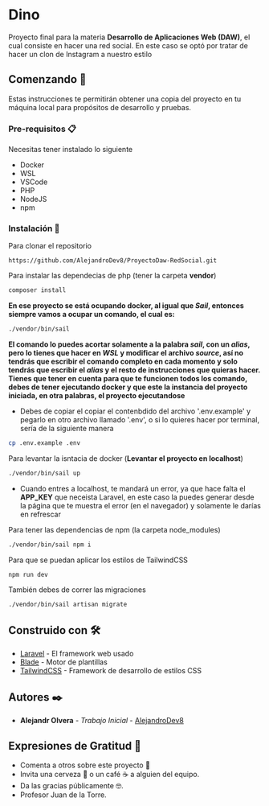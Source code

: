 # Dino

Proyecto final para la materia **Desarrollo de Aplicaciones Web (DAW)**, el cual consiste en hacer una red social.
En este caso se optó por tratar de hacer un clon de Instagram a nuestro estilo

## Comenzando 🚀

Estas instrucciones te permitirán obtener una copia del proyecto en tu máquina local para propósitos de desarrollo y pruebas.

### Pre-requisitos 📋

Necesitas tener instalado lo siguiente

* Docker
* WSL
* VSCode
* PHP
* NodeJS
* npm

### Instalación 🔧

Para clonar el repositorio

``` Github
https://github.com/AlejandroDev8/ProyectoDaw-RedSocial.git
```

Para instalar las dependecias de php (tener la carpeta **vendor**)

``` php
composer install
```

**En ese proyecto se está ocupando docker, al igual que *Sail*, entonces siempre vamos a ocupar un comando, el cual es:**

```bash
./vendor/bin/sail
```

**El comando lo puedes acortar solamente a la palabra *sail*, con un *alias*, pero lo tienes que hacer en *WSL* y modificar el archivo *source*, así no tendrás que escribir el comando completo en cada momento y solo tendrás que escribir el *alias* y el resto de instrucciones que quieras hacer.
Tienes que tener en cuenta para que te funcionen todos los comando, debes de tener ejecutando docker y que este la instancia del proyecto iniciada, en otra palabras, el proyecto ejecutandose**

* Debes de copiar el copiar el contenbdido del archivo '.env.example' y pegarlo en otro archivo llamado '.env', o si lo quieres hacer por terminal, sería de la siguiente manera

```bash
cp .env.example .env
```

Para levantar la isntacia de docker (**Levantar el proyecto en localhost**)

```bash
./vendor/bin/sail up
```

* Cuando entres a localhost, te mandará un error, ya que hace falta el **APP_KEY** que neceista Laravel, en este caso la puedes generar desde la página que te muestra el error (en el navegador) y solamente le darías en refrescar

Para tener las dependencias de npm (la carpeta node_modules)

```bash
./vendor/bin/sail npm i
```

Para que se puedan aplicar los estilos de TailwindCSS

```npm
npm run dev
```

También debes de correr las migraciones

```bash
./vendor/bin/sail artisan migrate
```

## Construido con 🛠️

* [Laravel](https://laravel.com/) - El framework web usado
* [Blade](https://laravel.com/docs/8.x/blade) - Motor de plantillas
* [TailwindCSS](https://tailwindcss.com/) - Framework de desarrollo de estilos CSS

## Autores ✒️

* **Alejandr Olvera** - *Trabajo Inicial* - [AlejandroDev8](https://github.com/AlejandroDev8)

## Expresiones de Gratitud 🎁

* Comenta a otros sobre este proyecto 📢
* Invita una cerveza 🍺 o un café ☕ a alguien del equipo.
* Da las gracias públicamente 🤓.
* Profesor Juan de la Torre.
